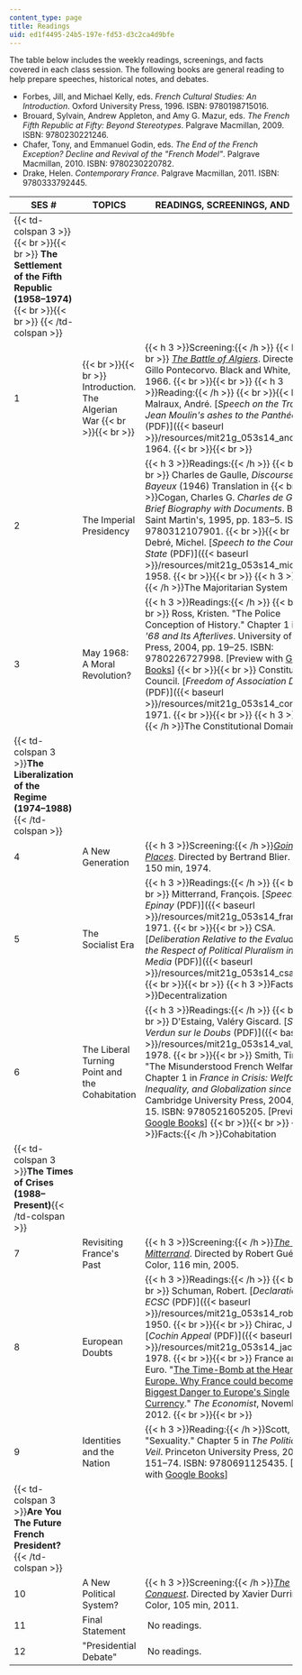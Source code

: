 ```yaml
---
content_type: page
title: Readings
uid: ed1f4495-24b5-197e-fd53-d3c2ca4d9bfe
---
```


The table below includes the weekly readings, screenings, and facts covered in each class session. ﻿The following books are general reading to help prepare speeches, historical notes, and debates.

*   Forbes, Jill, and Michael Kelly, eds. _French Cultural Studies: An Introduction_. Oxford University Press, 1996. ISBN: 9780198715016.
*   Brouard, Sylvain, Andrew Appleton, and Amy G. Mazur, eds. _The French Fifth Republic at Fifty: Beyond Stereotypes_. Palgrave Macmillan, 2009. ISBN: 9780230221246.
*   Chafer, Tony, and Emmanuel Godin, eds. _The End of the French Exception? Decline and Revival of the "French Model"_. Palgrave Macmillan, 2010. ISBN: 9780230220782.
*   Drake, Helen. _Contemporary France_. Palgrave Macmillan, 2011. ISBN: 9780333792445.

| SES # | TOPICS | READINGS, SCREENINGS, AND FACTS |
| --- | --- | --- |
| {{< td-colspan 3 >}} {{< br >}}{{< br >}} **The Settlement of the Fifth Republic (1958–1974)** {{< br >}}{{< br >}} {{< /td-colspan >}} |||
| 1 |  {{< br >}}{{< br >}} Introduction. The Algerian War {{< br >}}{{< br >}}  | {{< h 3 >}}Screening:{{< /h >}} {{< br >}}{{< br >}} [_The Battle of Algiers_](http://www.imdb.com/title/tt0058946/). Directed by Gillo Pontecorvo. Black and White, 121 min, 1966. {{< br >}}{{< br >}} {{< h 3 >}}Reading:{{< /h >}} {{< br >}}{{< br >}} Malraux, André. [_Speech on the Transfer of Jean Moulin's ashes to the Panthéon_ (PDF)]({{< baseurl >}}/resources/mit21g_053s14_andre), 1964. {{< br >}}{{< br >}}  |
| 2 | The Imperial Presidency | {{< h 3 >}}Readings:{{< /h >}} {{< br >}}{{< br >}} Charles de Gaulle, _Discourse at Bayeux_ (1946) Translation in  {{< br >}}Cogan, Charles G. _Charles de Gaulle: A Brief Biography with Documents_. Bedford / Saint Martin's, 1995, pp. 183–5. ISBN: 9780312107901. {{< br >}}{{< br >}} Debré, Michel. [_Speech to the Council of State_ (PDF)]({{< baseurl >}}/resources/mit21g_053s14_michel), 1958. {{< br >}}{{< br >}} {{< h 3 >}}Facts:{{< /h >}}The Majoritarian System |
| 3 | May 1968: A Moral Revolution? | {{< h 3 >}}Readings:{{< /h >}} {{< br >}}{{< br >}} Ross, Kristen. "The Police Conception of History." Chapter 1 in _May '68 and Its Afterlives_. University of Chicago Press, 2004, pp. 19–25. ISBN: 9780226727998. \[Preview with [Google Books](http://books.google.com/books?id=qCy74PBgsPIC&pg=PA19=onepage)\] {{< br >}}{{< br >}} Constitutional Council. [_Freedom of Association Decision_ (PDF)]({{< baseurl >}}/resources/mit21g_053s14_constitu), 1971. {{< br >}}{{< br >}} {{< h 3 >}}Facts:{{< /h >}}The Constitutional Domain |
| {{< td-colspan 3 >}}**The Liberalization of the Regime (1974–1988)**{{< /td-colspan >}} |||
| 4 | A New Generation | {{< h 3 >}}Screening:{{< /h >}}[_Going Places_](http://www.imdb.com/title/tt0072353/). Directed by Bertrand Blier. Color, 150 min, 1974. |
| 5 | The Socialist Era | {{< h 3 >}}Readings:{{< /h >}} {{< br >}}{{< br >}} Mitterrand, François. [_Speech at Epinay_ (PDF)]({{< baseurl >}}/resources/mit21g_053s14_francois), 1971. {{< br >}}{{< br >}} CSA. [_Deliberation Relative to the Evaluation of the Respect of Political Pluralism in the Media_ (PDF)]({{< baseurl >}}/resources/mit21g_053s14_csa), 2000. {{< br >}}{{< br >}} {{< h 3 >}}Facts:{{< /h >}}Decentralization |
| 6 | The Liberal Turning Point and the Cohabitation | {{< h 3 >}}Readings:{{< /h >}} {{< br >}}{{< br >}} D'Estaing, Valéry Giscard. [_Speech at Verdun sur le Doubs_ (PDF)]({{< baseurl >}}/resources/mit21g_053s14_val_ry), 1978. {{< br >}}{{< br >}} Smith, Timothy. "The Misunderstood French Welfare State." Chapter 1 in _France in Crisis: Welfare, Inequality, and Globalization since 1980_. Cambridge University Press, 2004, pp. 1–15. ISBN: 9780521605205. \[Preview with [Google Books](http://books.google.com/books?id=2XHfgEOhP3wC&pg=PA1=onepage)\] {{< br >}}{{< br >}} {{< h 3 >}}Facts:{{< /h >}}Cohabitation |
| {{< td-colspan 3 >}}**The Times of Crises (1988–Present)**{{< /td-colspan >}} |||
| 7 | Revisiting France's Past | {{< h 3 >}}Screening:{{< /h >}}[_The Last Mitterrand_](http://www.imdb.com/title/tt0364301/?ref_=fn_al_tt_1). Directed by Robert Guédiguian. Color, 116 min, 2005. |
| 8 | European Doubts | {{< h 3 >}}Readings:{{< /h >}} {{< br >}}{{< br >}} Schuman, Robert. [_Declaration on the ECSC_ (PDF)]({{< baseurl >}}/resources/mit21g_053s14_robertschu), 1950. {{< br >}}{{< br >}} Chirac, Jacques. [_Cochin Appeal_ (PDF)]({{< baseurl >}}/resources/mit21g_053s14_jacques), 1978. {{< br >}}{{< br >}} France and the Euro. "[The Time-Bomb at the Heart of Europe. Why France could become the Biggest Danger to Europe's Single Currency](http://www.economist.com/news/leaders/21566640-why-france-could-become-biggest-danger-europes-single-currency-time-bomb-heart)." _The Economist_, November, 2012. {{< br >}}{{< br >}}  |
| 9 | Identities and the Nation | {{< h 3 >}}Reading:{{< /h >}}Scott, Joan W. "Sexuality." Chapter 5 in _The Politics of the Veil_. Princeton University Press, 2007, pp. 151–74. ISBN: 9780691125435. \[Preview with [Google Books](http://books.google.com/books?id=YD74-yqAp-cC&pg=PA151=onepage)\] |
| {{< td-colspan 3 >}}**Are You The Future French President?**{{< /td-colspan >}} |||
| 10 | A New Political System? | {{< h 3 >}}Screening:{{< /h >}}[_The Conquest_](http://www.imdb.com/title/tt1711484/?ref_=fn_al_tt_1). Directed by Xavier Durringer. Color, 105 min, 2011. |
| 11 | Final Statement |  No readings. |
| 12 | "Presidential Debate" |  No readings.